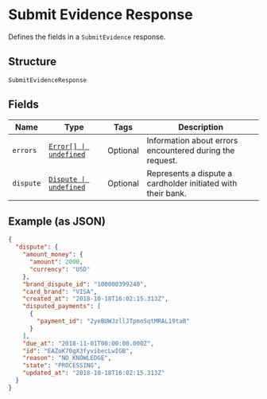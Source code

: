 
# Submit Evidence Response

Defines the fields in a `SubmitEvidence` response.

## Structure

`SubmitEvidenceResponse`

## Fields

| Name | Type | Tags | Description |
|  --- | --- | --- | --- |
| `errors` | [`Error[] \| undefined`](../../doc/models/error.md) | Optional | Information about errors encountered during the request. |
| `dispute` | [`Dispute \| undefined`](../../doc/models/dispute.md) | Optional | Represents a dispute a cardholder initiated with their bank. |

## Example (as JSON)

```json
{
  "dispute": {
    "amount_money": {
      "amount": 2000,
      "currency": "USD"
    },
    "brand_dispute_id": "100000399240",
    "card_brand": "VISA",
    "created_at": "2018-10-18T16:02:15.313Z",
    "disputed_payments": [
      {
        "payment_id": "2yeBUWJzllJTpmnSqtMRAL19taB"
      }
    ],
    "due_at": "2018-11-01T00:00:00.000Z",
    "id": "EAZoK70gX3fyvibecLwIGB",
    "reason": "NO_KNOWLEDGE",
    "state": "PROCESSING",
    "updated_at": "2018-10-18T16:02:15.313Z"
  }
}
```

